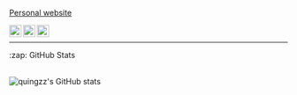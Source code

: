 [Personal website](https://quingzz.github.io/)
<br/>

[<img align="left" alt="quingzz | LinkedIn" width="22px" src="https://cdn.jsdelivr.net/npm/simple-icons@v3/icons/linkedin.svg" />][linkedin]
[<img align="left" alt="quingzz | Reddit" width="22px" src="https://cdnjs.cloudflare.com/ajax/libs/simple-icons/6.0.0/reddit.svg"/>][reddit]
[<img align="left" alt="quingzz | Github" width="22px" src="https://cdn.jsdelivr.net/npm/simple-icons@3.13.0/icons/github.svg"/>][github]

<br />

---

<div>:zap: GitHub Stats</div>
<br/>

![quingzz's GitHub stats](https://github-readme-stats.vercel.app/api?username=quingzz&count_private=true&show_icons=true)




<!-- Links Definitions -->
[linkedin]: https://www.linkedin.com/in/truong-quynh-anh-phan-219572212/
[reddit]: https://www.reddit.com/user/quingzzz
[github]: https://github.com/s3818245
